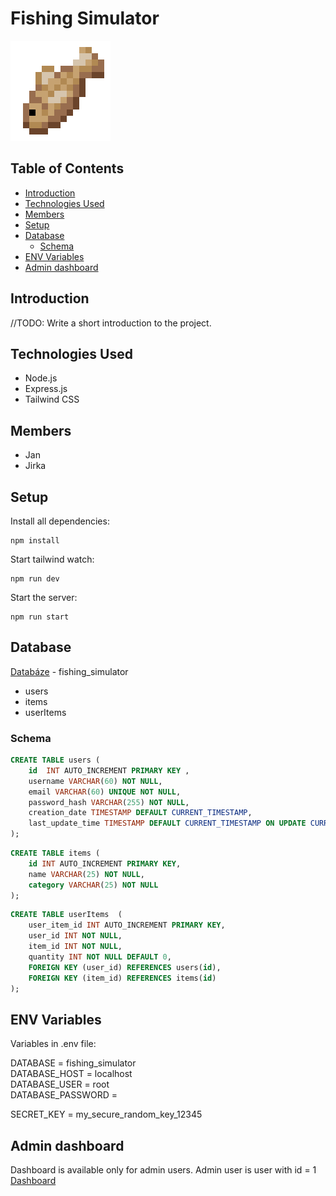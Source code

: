 # Fishing Simulator

![Raw Cod](/public/images/Raw_Cod.png)

## Table of Contents

- [Introduction](#introduction)
- [Technologies Used](#technologies-used)
- [Members](#members)
- [Setup](#setup)
- [Database](#database)
  - [Schema](#schema)
- [ENV Variables](#env-variables)
- [Admin dashboard](#admin-dashboard)

## Introduction

//TODO: Write a short introduction to the project.

## Technologies Used

- Node.js
- Express.js
- Tailwind CSS

## Members

- Jan
- Jirka

## Setup

Install all dependencies:

```
npm install
```

Start tailwind watch:

```
npm run dev
```

Start the server:

```
npm run start
```

## Database

[Databáze](http://localhost/phpmyadmin/index.php?route=/database/structure&db=fishing_simulator) -
fishing_simulator

- users
- items
- userItems

### Schema

```sql
CREATE TABLE users (
    id  INT AUTO_INCREMENT PRIMARY KEY ,
    username VARCHAR(60) NOT NULL,
    email VARCHAR(60) UNIQUE NOT NULL,
    password_hash VARCHAR(255) NOT NULL,
    creation_date TIMESTAMP DEFAULT CURRENT_TIMESTAMP,
    last_update_time TIMESTAMP DEFAULT CURRENT_TIMESTAMP ON UPDATE CURRENT_TIMESTAMP
);
```

```sql
CREATE TABLE items (
    id INT AUTO_INCREMENT PRIMARY KEY,
    name VARCHAR(25) NOT NULL,
    category VARCHAR(25) NOT NULL
);
```

```sql
CREATE TABLE userItems  (
    user_item_id INT AUTO_INCREMENT PRIMARY KEY,
    user_id INT NOT NULL,
    item_id INT NOT NULL,
    quantity INT NOT NULL DEFAULT 0,
    FOREIGN KEY (user_id) REFERENCES users(id),
    FOREIGN KEY (item_id) REFERENCES items(id)
);
```

## ENV Variables

Variables in .env file:<br>

DATABASE = fishing_simulator
<br>DATABASE_HOST = localhost
<br>DATABASE_USER = root
<br>DATABASE_PASSWORD =

SECRET_KEY = my_secure_random_key_12345

## Admin dashboard

Dashboard is available only for admin users.
Admin user is user with id = 1
[Dashboard](http://localhost:3000/dashboard)
